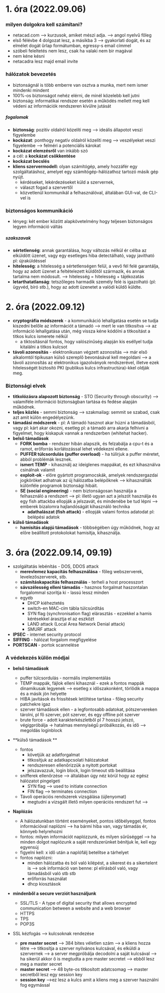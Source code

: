 # 1. óra (2022.09.06)
### milyen dolgokra kell számítani?
- netacad.com --> kurzusok, amiket mészi adja. --> angol nyelvű főleg
- első félévbe 4 dolgozat lesz, a másikba 3 --> gyakorlati dogát, és az elmélet dogát űrlap formátumban, egressy-s email címmel
- szóbeli feleltetés nem lesz, csak ha valaki nem bir magával
- nem kéne késni
- netacadra lesz majd email invite

### hálózatok bevezetés
- biztonságnál is több emberre van osztva a munka, mert nem ismer mindenki mindent
- 100%-os biztonságot nehéz elérni, de minél közelebb kell jutni
- biztonság: informatikai rendszer esetén a működés mellett meg kell védeni az információk rendszeren kívülre jutását

##### fogalomak
- **biztonság**: pozitív oldalról közelíti meg --> ideális állapotot veszi figyelembe
- **kockázat**: ponthogy negatív oldalról közelíti meg --> veszélyeket veszi figyelembe --> felméri a potenciális károkat
- **kockázat elemzésről** van inkább szó
- a cél: a **kockázat csökkentése**
- **kockázat becslés** 
- **kliens szervermodell:** olyan számítógép, amely hozzáfér egy szolgáltatáshoz, amelyet egy számítógép-hálózathoz tartozó másik gép nyújt.
	- kérdéseket, lekérdezéseket küld a szervernek, 
	- választ fogad a szervertől
	- közvetlenül kommunikál a felhasználóval, általában GUI-val, de CLI-vel is

### biztonságos kommunikáció
- lényeg: két ember között alapkövetelmény hogy teljesen biztonságos legyen információ váltás

##### szakszavak
- **sértetlenség**: annak garantálása, hogy változás nélkül ér célba az elküldött üzenet, vagy egy esetleges hiba detectálható, vagy javítható pl: újraküldéssel
- **hitelesség**: a hitelesség a sértetlenségen felül, a vevő fél felé garantálja, hogy az adott üzenet a feltételezett küldőtől származik, és annak tartalma nem módosult. --> hitelesség = hitelesség + tájékozatás
- **letarthatatlanság**: tetszőleges harmadik személy felé is igazolható (pl: ügyvéd, bíró stb.), hogy az adott üzenetet a valódi küldő küldte.


# 2. óra (2022.09.12)
- **cryptográfia módszerek** - a kommunikáció lehallgatása esetén se tudja kiszedni belőle az információt a támadó --> mert le van titkosítva --> az információ lehallgatása után, még vissza kéne kódólni a titkosítást a titkos kulcs ismerete nélkül
	- a tiktosításnál fontos, hogy valószínűség alapján kis eséllyel tudja kitalálni a titkos kulcsot
- **távoli azonosítás** - elektronikusan végzett azonosítás --> már első alkalomtól tipikusan külső szereplő bevonásával kell megoldani --> a távoli azonosítás az elektronikus igazolványok rendszerével, illetve ezek hitelességét biztosító PKI (publikus kulcs infrastructúra)-kkel oldják meg.

### Biztonsági elvek
- **titkolózásra alapozott biztonság** - STO (Security through obscurity) --> valamiféle információ biztonságban tartása és fedése alapján működnek.
- **teljes közlés** - semmi biztonság --> szakmailag: semmit se szabad, csak azt amit külön engedélyezünk.
- **támadási módszerek** - pl: A támadó hasznot akar húzni a támadásból, vagy pl: kárt akar okozni, esetleg pl: a támadó arra akarja felhivni a figyelmet, hogy kiskapuk vannak a rendszerben (whitehat hacker). 
- **belső támadások** 
	- **FORK bomba** - rendszer hibán alapszik, és felzabálja a cpu-t és a ramot, erőforrás korlátozással lehet védekezni ellene.
	- **PUFFER túlcsordulás (puffer overload)** - ha túlírjuk a puffer méretet, abból problémák lesznek.
	- **ismert TEMP** - kihasználj az ideiglenes mappákat, és ezt kihasználva csinálnak valamit 
	- **exploit-ok** - előre gyártott programocskák, amelyek rendszergazdai jogköröket adhatnak az új hálózatba belépőknek --> kihasználták különféle programok biztonsági hibáit.
	- **SE (social engineering)** - nem biztonságosan használja a felhasználó a rendszert --> pl: illető ugyan azt a jelszót használja és egy fish attackba ellopják a jelszavát, és mindenébe be tud lépni --> emberek bizalomra hajlandóságát kihasználó technika
		- **adathalászat (fish attack)** - ellopják valami fontos adatodat pl: belépési adatok
- **külső támadások** 
	- **hamisítás alapjú támadások** - többségében úgy működnek, hogy az előre beállított protokolokat hamisítja, kihasználja.

# 3. óra (2022.09.14, 09.19)
- szolgáltatás lebénítás - DOS, DDOS attack
	- **merevlemez kapacitás felhasználása** - főleg webszerverek, levelezőszerverek, stb.
	- **számításkapacitás felhasználás** - terheli a host processzort 
	- **sávszélesség elleni támadás** - hasznos forgalmat haszontalan forgalommal szoritja ki - lassú lessz minden
	- egyéb 
		- DHCP kiéheztetés
		- switch-en MAC-cím tábla túlcsúrdítás
		- SYN flag (synchronisation flag) elárasztás  - ezzekkel a hamis kérésekkel árasztja el az eszközt
		- LAND attack (Local Area Network Denial attack) 
		- SMURF attack 
- **IPSEC** - internet security protocol
- **SIFFING** - hálózat forgalom megfigyelése
- **PORTSCAN** - portok scannelése 

### A védekezés külön módjai
- **belső támadások**
	- puffer túlcsordulás - normális implementálás
	- TEMP mappák, fájlok elleni kihasznál - ezek a fontos mappák dinamikusak legyenek --> esetleg x időszakonként, törlődik a mappa és a másik jön helyette
	- HIBA javítások és frissítések letöltése tartása - főleg security patchekre igaz
	- szerver támadások ellen - a legfontosabb adatokat, pótszervereken tárolni, pl fő szerver, pót szerver, és egy offline pót szerver
	- brute force - adott karakterkészletből pl 7 hosszú jelszó, végigpróbálja -> hatalmas mennyiségű próbálkozás, és idő --> megoldás loginblock
- **külső támadások **
	- fontos
		- követjük az adatforgalmat
		- titkosítjuk az adatkapcsolati hálózatokat
		- rendszeresen ellenőrizzük a nyitott portokat
		- jelszavazzuk, login block, login timeout stb beállítása
	- snifferek ellenőrzése --> általában úgy néz körül hogy az egész hálózatot pingelgeti
		- SYN flag --> used to initiate connection
		- FIN flag --> terminates connection
	 - Távoli operációs rendszerek vizsgálása (újlenyomat)
		 - megtudni a vizsgált illető milyen operációs rendszert fut -->

- **Naplózás**
	- A hálózatunkban történt eseményeket, pontos időbélyeggel, fontos információval naplózni --> ha bármi hiba van, vagy támadás ér, könnyeb helyrehozni
	- fontos: milyen információt naplózzunk, és milyen sűrűséggel --> ha minden dolgot naplózunk a saját rendszerünket bénítjuk le, kell egy egyensúj
	- figyelni kell: x idő után a naplófálj betelítse a tárhelyet
	- fontos naplózni: 
		- minden hálózatba és ból való kilépést, a sikerest és a sikertelent is --> sok információ van benne: pl elírásból való, vagy támadásból való stb stb
		- erőforrás használat
		- dhcp kiosztások
- **mindenből a secure verziót használjunk** 
	- SSL/TLS - A type of digital security that allows encrypted communication between a website and a web browser
	- HTTPS 
	- TPS
	- POP3S

- SSL kézfogás --> kulcsoknak rendezése
	- **pre master secret** --> 384 bites véletlen szám --> a kliens hozza létre --> titkosítja a szerver nyilvános kulcsával, és elküldi a szervernek --> a server megpróbálja decodolni a saját kulcsával --> ha sikerül akkor ő is megtudta a pre master secretet --> ebből lesz meg a master secret
	- **master secret** --> 48 byte-os titkosított adatcsomag --> master secretből lesz egy session key 
	- **session key** -->ez lesz a kulcs amit a kliens meg a szerver használni fog egymással